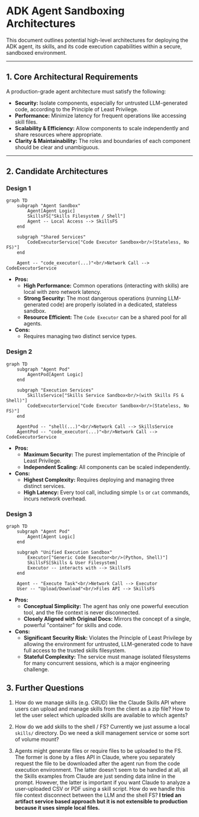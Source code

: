 # ADK Agent Sandboxing Architectures

This document outlines potential high-level architectures for deploying the ADK agent, its skills, and its code execution capabilities within a secure, sandboxed environment.

---

## 1. Core Architectural Requirements

A production-grade agent architecture must satisfy the following:

- **Security:** Isolate components, especially for untrusted LLM-generated code, according to the Principle of Least Privilege.
- **Performance:** Minimize latency for frequent operations like accessing skill files.
- **Scalability & Efficiency:** Allow components to scale independently and share resources where appropriate.
- **Clarity & Maintainability:** The roles and boundaries of each component should be clear and unambiguous.

---

## 2. Candidate Architectures

### Design 1

```mermaid
graph TD
    subgraph "Agent Sandbox"
        Agent[Agent Logic]
        SkillsFS["Skills Filesystem / Shell"]
        Agent -- Local Access --> SkillsFS
    end

    subgraph "Shared Services"
        CodeExecutorService["Code Executor Sandbox<br/>(Stateless, No FS)"]
    end

    Agent -- "code_executor(...)"<br/>Network Call --> CodeExecutorService
```

- **Pros:**
  - **High Performance:** Common operations (interacting with skills) are local with zero network latency.
  - **Strong Security:** The most dangerous operations (running LLM-generated code) are properly isolated in a dedicated, stateless sandbox.
  - **Resource Efficient:** The `Code Executor` can be a shared pool for all agents.
- **Cons:**
  - Requires managing two distinct service types.

### Design 2

```mermaid
graph TD
    subgraph "Agent Pod"
        AgentPod[Agent Logic]
    end

    subgraph "Execution Services"
        SkillsService["Skills Service Sandbox<br/>(with Skills FS & Shell)"]
        CodeExecutorService["Code Executor Sandbox<br/>(Stateless, No FS)"]
    end

    AgentPod -- "shell(...)"<br/>Network Call --> SkillsService
    AgentPod -- "code_executor(...)"<br/>Network Call --> CodeExecutorService
```

- **Pros:**
  - **Maximum Security:** The purest implementation of the Principle of Least Privilege.
  - **Independent Scaling:** All components can be scaled independently.
- **Cons:**
  - **Highest Complexity:** Requires deploying and managing three distinct services.
  - **High Latency:** Every tool call, including simple `ls` or `cat` commands, incurs network overhead.

### Design 3

```mermaid
graph TD
    subgraph "Agent Pod"
        Agent[Agent Logic]
    end

    subgraph "Unified Execution Sandbox"
        Executor["Generic Code Executor<br/>(Python, Shell)"]
        SkillsFS[Skills & User Filesystem]
        Executor -- interacts with --> SkillsFS
    end

    Agent -- "Execute Task"<br/>Network Call --> Executor
    User -- "Upload/Download"<br/>Files API --> SkillsFS
```

- **Pros:**
  - **Conceptual Simplicity:** The agent has only one powerful execution tool, and the file context is never disconnected.
  - **Closely Aligned with Original Docs:** Mirrors the concept of a single, powerful "container" for skills and code.
- **Cons:**
  - **Significant Security Risk:** Violates the Principle of Least Privilege by allowing the environment for untrusted, LLM-generated code to have full access to the trusted skills filesystem.
  - **Stateful Complexity:** The service must manage isolated filesystems for many concurrent sessions, which is a major engineering challenge.

## 3. Further Questions

1. How do we manage skills (e.g. CRUD) like the Claude Skills API where users can upload and manage skills from the client as a zip file? How to let the user select which uploaded skills are available to which agents?

2. How do we add skills to the shell / FS? Currently we just assume a local `skills/` directory. Do we need a skill management service or some sort of volume mount?

3. Agents might generate files or require files to be uploaded to the FS. The former is done by a files API in Claude, where you separately request the file to be downloaded after the agent run from the code execution environment. The latter doesn't seem to be handled at all, all the Skills examples from Claude are just sending data inline in the prompt. However, the latter is important if you want Claude to analyze a user-uploaded CSV or PDF using a skill script. How do we handle this file context disconnect between the LLM and the shell FS? **I tried an artifact service based approach but it is not extensible to production because it uses simple local files.**
